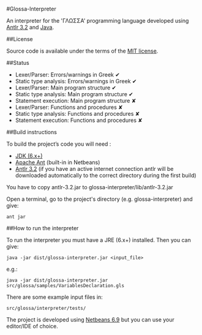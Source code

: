 #Glossa-Interpreter

An interpreter for the 'ΓΛΩΣΣΑ' programming language developed using [Antlr 3.2](http://www.antlr.org/) and [Java](http://www.java.com/en/).

##License

Source code is available under the terms of the [MIT license](http://www.opensource.org/licenses/mit-license.php).

##Status

- Lexer/Parser: Errors/warnings in Greek ✔
- Static type analysis: Errors/warnings in Greek ✔
- Lexer/Parser: Main program structure ✔
- Static type analysis: Main program structure ✔
- Statement execution: Main program structure ✘
- Lexer/Parser: Functions and procedures ✘
- Static type analysis: Functions and procedures ✘
- Statement execution: Functions and procedures ✘

##Build instructions

To build the project’s code you will need :

- [JDK (6.x+)](http://www.oracle.com/technetwork/java/javase/downloads/index.html)
- [Apache Ant](http://ant.apache.org/) (built-in in Netbeans)
- [Antlr 3.2](http://www.antlr.org/download/antlr-3.2.jar) (if you have an active internet connection antlr will be downloaded automatically to the correct directory during the first build)

You have to copy antlr-3.2.jar to glossa-interpreter/lib/antlr-3.2.jar


Open a terminal, go to the project's directory (e.g. glossa-interpreter) and give:

    ant jar

##How to run the interpreter

To run the interpreter you must have a JRE (6.x+) installed. Then you can give:

    java -jar dist/glossa-interpreter.jar <input_file>

e.g.:

    java -jar dist/glossa-interpreter.jar src/glossa/samples/VariablesDeclaration.gls

There are some example input files in:

    src/glossa/interpreter/tests/

The project is developed using [Netbeans 6.9](http://netbeans.org/) but you can use your editor/IDE of choice.

